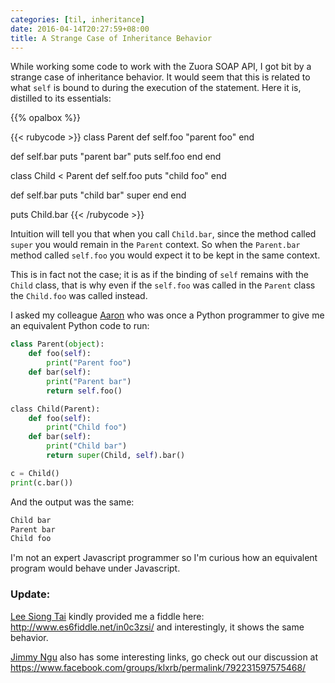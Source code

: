 ```yaml
---
categories: [til, inheritance]
date: 2016-04-14T20:27:59+08:00
title: A Strange Case of Inheritance Behavior
---
```

While working some code to work with the Zuora SOAP API, I got bit by a strange case of inheritance behavior. It would seem that this is related to what `self` is bound to during the execution of the statement. Here it is, distilled to its essentials:
<!--more-->
{{% opalbox %}}

{{< rubycode >}}
class Parent
  def self.foo
    "parent foo"
  end

  def self.bar
    puts "parent bar"
    puts self.foo
  end
end

class Child < Parent
  def self.foo
    puts "child foo"
  end

  def self.bar
    puts "child bar"
    super
  end
end

puts Child.bar
{{< /rubycode >}}

Intuition will tell you that when you call `Child.bar`, since the method called `super` you would remain in the `Parent` context. So when the `Parent.bar` method called `self.foo` you would expect it to be kept in the same context.

This is in fact not the case; it is as if the binding of `self` remains with the `Child` class, that is why even if the `self.foo` was called in the `Parent` class the `Child.foo` was called instead.

I asked my colleague [Aaron](http://aaronmyatt.github.io/) who was once a Python programmer to give me an equivalent Python code to run:

``` python
class Parent(object):
	def foo(self):
		print("Parent foo")
	def bar(self):
		print("Parent bar")
		return self.foo()

​class Child(Parent):
	def foo(self):
		print("Child foo")
	def bar(self):
		print("Child bar")
		return super(Child, self).bar()

c = Child()
print(c.bar())
```

And the output was the same:

``` python
Child bar
Parent bar
Child foo
```

I'm not an expert Javascript programmer so I'm curious how an equivalent program would behave under Javascript.

### Update:

[Lee Siong Tai](https://www.facebook.com/noob.kido) kindly provided me a fiddle here: http://www.es6fiddle.net/in0c3zsi/ and interestingly, it shows the same behavior.

[Jimmy Ngu](https://www.facebook.com/jimmyngu) also has some interesting links, go check out our discussion at https://www.facebook.com/groups/klxrb/permalink/792231597575468/
